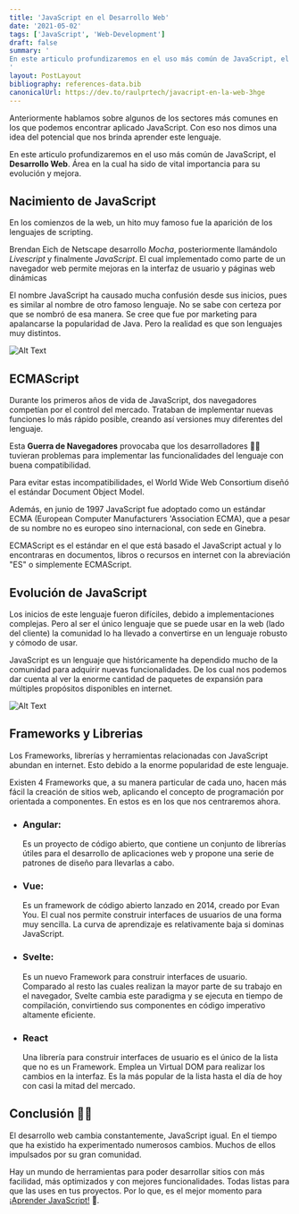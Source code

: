 ```yaml
---
title: 'JavaScript en el Desarrollo Web'
date: '2021-05-02'
tags: ['JavaScript', 'Web-Development']
draft: false
summary: '
En este articulo profundizaremos en el uso más común de JavaScript, el Desarrollo Web. Área en la cual ha sido de vital importancia para su evolución y mejora.
'
layout: PostLayout
bibliography: references-data.bib
canonicalUrl: https://dev.to/raulprtech/javacript-en-la-web-3hge
---
```


Anteriormente hablamos sobre algunos de los sectores más comunes en los que podemos encontrar aplicado JavaScript. Con eso nos dimos una idea del potencial que nos brinda aprender este lenguaje.

En este articulo profundizaremos en el uso más común de JavaScript, el **Desarrollo Web**. Área en la cual ha sido de vital importancia para su evolución y mejora.

## Nacimiento de JavaScript

En los comienzos de la web, un hito muy famoso fue la aparición de los lenguajes de scripting.

Brendan Eich de Netscape desarrollo _Mocha_, posteriormente llamándolo _Livescript_ y finalmente _JavaScript_. El cual implementado como parte de un navegador web permite mejoras en la interfaz de usuario y páginas web dinámicas

El nombre JavaScript ha causado mucha confusión desde sus inicios, pues es similar al nombre de otro famoso lenguaje. No se sabe con certeza por que se nombró de esa manera. Se cree que fue por marketing para apalancarse la popularidad de Java. Pero la realidad es que son lenguajes muy distintos.

![Alt Text](https://dev-to-uploads.s3.amazonaws.com/uploads/articles/h46yh7ff32idaanbo8p4.jpg)

## ECMAScript

Durante los primeros años de vida de JavaScript, dos navegadores competían por el control del mercado. Trataban de implementar nuevas funciones lo más rápido posible, creando así versiones muy diferentes del lenguaje.

Esta **Guerra de Navegadores** provocaba que los desarrolladores 🧑‍💻 tuvieran problemas para implementar las funcionalidades del lenguaje con buena compatibilidad.

Para evitar estas incompatibilidades, el World Wide Web Consortium diseñó el estándar Document Object Model.

Además, en junio de 1997 JavaScript fue adoptado como un estándar ECMA (European Computer Manufacturers 'Association ECMA), que a pesar de su nombre no es europeo sino internacional, con sede en Ginebra.

ECMAScript es el estándar en el que está basado el JavaScript actual y lo encontraras en documentos, libros o recursos en internet con la abreviación "ES" o simplemente ECMAScript.

## Evolución de JavaScript

Los inicios de este lenguaje fueron difíciles, debido a implementaciones complejas. Pero al ser el único lenguaje que se puede usar en la web (lado del cliente) la comunidad lo ha llevado a convertirse en un lenguaje robusto y cómodo de usar.

JavaScript es un lenguaje que históricamente ha dependido mucho de la comunidad para adquirir nuevas funcionalidades. De los cual nos podemos dar cuenta al ver la enorme cantidad de paquetes de expansión para múltiples propósitos disponibles en internet.

![Alt Text](https://dev-to-uploads.s3.amazonaws.com/uploads/articles/3vtnv2m3vjjwl7pdu63a.jpg)

## Frameworks y Librerias

Los Frameworks, librerías y herramientas relacionadas con JavaScript abundan en internet. Esto debido a la enorme popularidad de este lenguaje.

Existen 4 Frameworks que, a su manera particular de cada uno, hacen más fácil la creación de sitios web, aplicando el concepto de programación por orientada a componentes. En estos es en los que nos centraremos ahora.

- ### Angular:

  Es un proyecto de código abierto, que contiene un conjunto de librerías útiles para el desarrollo de aplicaciones web y propone una serie de patrones de diseño para llevarlas a cabo.

- ### Vue:

  Es un framework de código abierto lanzado en 2014, creado por Evan You. El cual nos permite construir interfaces de usuarios de una forma muy sencilla. La curva de aprendizaje es relativamente baja si dominas JavaScript.

- ### Svelte:

  Es un nuevo Framework para construir interfaces de usuario. Comparado al resto las cuales realizan la mayor parte de su trabajo en el navegador, Svelte cambia este paradigma y se ejecuta en tiempo de compilación, convirtiendo sus componentes en código imperativo altamente eficiente.

- ### React
  Una librería para construir interfaces de usuario es el único de la lista que no es un Framework. Emplea un Virtual DOM para realizar los cambios en la interfaz. Es la más popular de la lista hasta el día de hoy con casi la mitad del mercado.

## Conclusión 👨‍🏫

El desarrollo web cambia constantemente, JavaScript igual. En el tiempo que ha existido ha experimentado numerosos cambios. Muchos de ellos impulsados por su gran comunidad.

Hay un mundo de herramientas para poder desarrollar sitios con más facilidad, más optimizados y con mejores funcionalidades. Todas listas para que las uses en tus proyectos. Por lo que, es el mejor momento para [¡Aprender JavaScript!](https://raulpacheco.dev/tags/javascript) 🙌.
